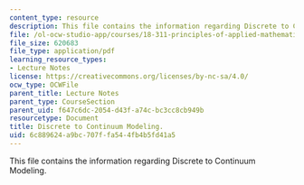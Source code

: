 ```yaml
---
content_type: resource
description: This file contains the information regarding Discrete to Continuum Modeling.
file: /ol-ocw-studio-app/courses/18-311-principles-of-applied-mathematics-spring-2014/6c889624a9bc707ffa544fb4b5fd41a5_MIT18_311S14_DiscreteTo.pdf
file_size: 620683
file_type: application/pdf
learning_resource_types:
- Lecture Notes
license: https://creativecommons.org/licenses/by-nc-sa/4.0/
ocw_type: OCWFile
parent_title: Lecture Notes
parent_type: CourseSection
parent_uid: f647c6dc-2054-d43f-a74c-bc3cc8cb949b
resourcetype: Document
title: Discrete to Continuum Modeling.
uid: 6c889624-a9bc-707f-fa54-4fb4b5fd41a5
---
```

This file contains the information regarding Discrete to Continuum Modeling.